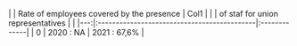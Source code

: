 |    | Rate of employees covered by the presence   | Col1         |
|    | of staf for union representatives           |              |
|---:|:--------------------------------------------|:-------------|
|  0 | 2020 : NA                                   | 2021 : 67,6% |